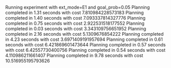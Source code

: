 Running experiment with ext_mode=E1 and goal_prob=0.05
Planning completed in 1.31 seconds with cost 7.810984228573183
Planning completed in 1.40 seconds with cost 7.093337814327776
Planning completed in 0.75 seconds with cost 2.922531518177552
Planning completed in 0.03 seconds with cost 3.343109756651952
Planning completed in 2.16 seconds with cost 5.1309676854222
Planning completed in 4.23 seconds with cost 3.6971409191957694
Planning completed in 0.61 seconds with cost 6.421869601473644
Planning completed in 0.57 seconds with cost 6.42557730400756
Planning completed in 0.54 seconds with cost 4.110986211661407
Planning completed in 9.78 seconds with cost 10.516955195793626